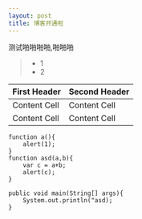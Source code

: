 ```yaml
---
layout: post
title: 博客开通啦
---
```


测试啪啪啪啪,啪啪啪

> * 1
> * 2


| First Header  | Second Header |
| ------------- | ------------- |
| Content Cell  | Content Cell  |
| Content Cell  | Content Cell  |



	function a(){  
        alert(1);  
	}
	function asd(a,b){
        var c = a+b;
        alert(c);
	}


```
public void main(String[] args){
    System.out.println("asd);
}
```

